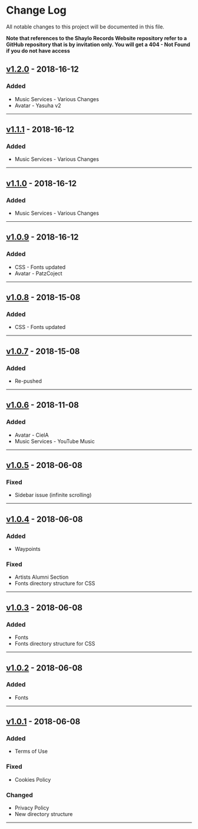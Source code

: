 # Change Log

All notable changes to this project will be documented in this file.

**Note that references to the Shaylo Records Website repository refer to a GitHub
repository that is by invitation only. You will get a 404 - Not Found if you do
not have access**

## [v1.2.0](https://github.com/shaylorecords/srw/releases/tag/v1.0.9)  - 2018-16-12

### Added
* Music Services - Various Changes
* Avatar - Yasuha v2

---

## [v1.1.1](https://github.com/shaylorecords/srw/releases/tag/v1.0.9)  - 2018-16-12

### Added
* Music Services - Various Changes

---

## [v1.1.0](https://github.com/shaylorecords/srw/releases/tag/v1.0.9)  - 2018-16-12

### Added
* Music Services - Various Changes

---

## [v1.0.9](https://github.com/shaylorecords/srw/releases/tag/v1.0.9)  - 2018-16-12

### Added
* CSS - Fonts updated
* Avatar - PatzCoject

---

## [v1.0.8](https://github.com/shaylorecords/srw/releases/tag/v1.0.8)  - 2018-15-08

### Added
* CSS - Fonts updated

---

## [v1.0.7](https://github.com/shaylorecords/srw/releases/tag/v1.0.7)  - 2018-15-08

### Added
* Re-pushed

---

## [v1.0.6](https://github.com/shaylorecords/srw/releases/tag/v1.0.6)  - 2018-11-08

### Added
* Avatar - CielA
* Music Services - YouTube Music

---

## [v1.0.5](https://github.com/shaylorecords/srw/releases/tag/v1.0.5)  - 2018-06-08

### Fixed
* Sidebar issue (infinite scrolling)

---

## [v1.0.4](https://github.com/shaylorecords/srw/releases/tag/v1.0.4)  - 2018-06-08

### Added
* Waypoints

### Fixed
* Artists Alumni Section
* Fonts directory structure for CSS

---

## [v1.0.3](https://github.com/shaylorecords/srw/releases/tag/v1.0.3)  - 2018-06-08

### Added
* Fonts
* Fonts directory structure for CSS

---

## [v1.0.2](https://github.com/shaylorecords/srw/releases/tag/v1.0.2)  - 2018-06-08

### Added
* Fonts

---

## [v1.0.1](https://github.com/shaylorecords/srw/releases/tag/v1.0.1)  - 2018-06-08

### Added
* Terms of Use

### Fixed
* Cookies Policy

### Changed
* Privacy Policy
* New directory structure

---
